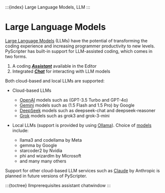 :::{index} Large Language Models, LLM
:::

# Large Language Models

[Large Language Models](https://en.wikipedia.org/wiki/Large_language_model) (LLMs) have the
potential of transforming the coding experience and increasing programmer productivity
to new levels.  PyScripter has built-in support for LLM-assisted coding, which comes
in two forms.

1. A coding [***Assistant***](assistant) available in the Editor
2. Integrated [***Chat***](chatwindow) for interacting with LLM models

Both cloud-based and local LLMs are supported:

- Cloud-based LLMs
  - [OpenAI](https://openai.com/) models such as (GPT-3.5 Turbo and GPT-4o)
  - [Gemini](https://gemini.google.com/) models such as (1.5 Flash and 1.5 Pro) by Google 
  - [DeepSeek](https://www.deepseek.com/) models such as deepseek-chat and deepseek-reasoner
  - [Grok](https://grok.com/) models such as grok3 and grok-3-mini
  
- Local LLMs (support is provided by using [Ollama](https://github.com/ollama/ollama)).
  Choice of [models](https://ollama.com/library) include:
  - llama3 and codellama by Meta
  - gemma by Google
  - starcoder2 by Nvidia
  - phi and wizardlm by Microsoft
  - and many many others

Support for other cloud-based LLM services such as [Claude](https://www.anthropic.com/claude) by Anthropic is planned in future
versions of PyScripter.

:::{toctree}
llmprerequisites
assistant
chatwindow
:::



